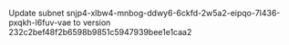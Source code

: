 Update subnet snjp4-xlbw4-mnbog-ddwy6-6ckfd-2w5a2-eipqo-7l436-pxqkh-l6fuv-vae to version 232c2bef48f2b6598b9851c5947939bee1e1caa2
